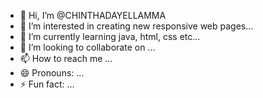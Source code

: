 - 👋 Hi, I’m @CHINTHADAYELLAMMA
- 👀 I’m interested in creating new responsive web pages...
- 🌱 I’m currently learning java, html, css etc...
- 💞️ I’m looking to collaborate on ...
- 📫 How to reach me  ...
- 😄 Pronouns: ...
- ⚡ Fun fact: ...

<!---
CHINTHADAYELLAMMA/CHINTHADAYELLAMMA is a ✨ special ✨ repository because its `README.md` (this file) appears on your GitHub profile.
You can click the Preview link to take a look at your changes.
--->
